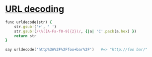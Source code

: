 [1]: http://rosettacode.org/wiki/URL_decoding

# [URL decoding][1]

```ruby
func urldecode(str) {
    str.gsub!('+', ' ')
    str.gsub!(/\%([A-Fa-f0-9]{2})/, {|a| 'C'.pack(a.hex) })
    return str
}
 
say urldecode('http%3A%2F%2Ffoo+bar%2F')   #=> "http://foo bar/"
```
